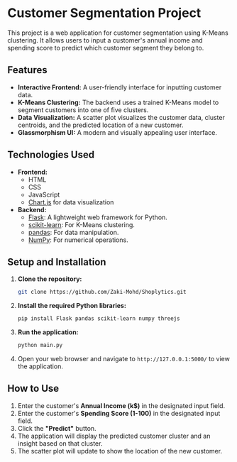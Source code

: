 # Customer Segmentation Project

This project is a web application for customer segmentation using K-Means clustering. It allows users to input a customer's annual income and spending score to predict which customer segment they belong to.

## Features

- **Interactive Frontend:** A user-friendly interface for inputting customer data.
- **K-Means Clustering:** The backend uses a trained K-Means model to segment customers into one of five clusters.
- **Data Visualization:** A scatter plot visualizes the customer data, cluster centroids, and the predicted location of a new customer.
- **Glassmorphism UI:** A modern and visually appealing user interface.

## Technologies Used

- **Frontend:**
    - HTML
    - CSS
    - JavaScript
    - [Chart.js](https://www.chartjs.org/) for data visualization
- **Backend:**
    - [Flask](https://flask.palletsprojects.com/): A lightweight web framework for Python.
    - [scikit-learn](https://scikit-learn.org/): For K-Means clustering.
    - [pandas](https://pandas.pydata.org/): For data manipulation.
    - [NumPy](https://numpy.org/): For numerical operations.

## Setup and Installation

1.  **Clone the repository:**

    ```bash
    git clone https://github.com/Zaki-Mohd/Shoplytics.git
    ```

2.  **Install the required Python libraries:**

    ```bash
    pip install Flask pandas scikit-learn numpy threejs
    ```

3.  **Run the application:**

    ```bash
    python main.py
    ```

4.  Open your web browser and navigate to `http://127.0.0.1:5000/` to view the application.

## How to Use

1.  Enter the customer's **Annual Income (k$)** in the designated input field.
2.  Enter the customer's **Spending Score (1-100)** in the designated input field.
3.  Click the **"Predict"** button.
4.  The application will display the predicted customer cluster and an insight based on that cluster.
5.  The scatter plot will update to show the location of the new customer.
